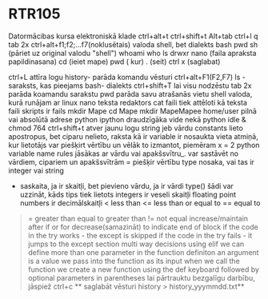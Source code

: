 # RTR105
Datormācibas kursa elektroniskā klade
ctrl+alt+t
ctrl+shift+t
Alt+tab
ctrl+l
q
tab 2x
ctrl+alt+f1;f2;...f7(noklusētais)
valoda shell, bet dialekts bash
pwd
sh (pāriet uz original valodu "shell")
whoami
who
ls
drwxr
nano (faila apraksta papildinasana)
cd (ieiet mape)
pwd ( kur)
. (seit)
ctrl x (saglabat)


ctrl+L attīra logu
history- parāda komandu vēsturi
ctrl+alt+F1(F2,F7)
ls - saraksts, kas pieejams
bash- dialekts
ctrl+shift+T lai visu nodzēstu
tab 2x parāda koamandu sarakstu
pwd parāda savu atrašanās vietu
shell valoda, kurā runājam ar linux
nano teksta redaktors
cat faili tiek attēloti kā teksta faili
skripts ir fails
mkdir Mape
cd Mape
mkdir MapeMapee
home/user pilnā vai absolūtā adrese
python
ipython draudzīgāka vide nekā python
idle &
chmod 764
ctrl+shift+t atver jaunu logu
string jeb vārdu constants lieto apostropus, bet ciparu nelieto, raksta kā ir
variable ir nosaukta vieta atmiņā, kur lietotājs var piešķirt vērtību un vēlāk to izmantot, piemēram x = 2
python variable name rules jāsākas ar vārdu vai apakšsvītru_. var sastāvēt no vārdiem, cipariem un apakšsvītrām
= piešķir vērtību
type nosaka, vai tas ir integer vai string
+ saskaita, ja ir skaitļi, bet pievieno vārdu, ja ir vārdi
type() šādi var uzzināt, kāds tips tiek lietots
integers ir veseli skaitļi
floating point numbers ir decimālskaitļi
< less than
<= less than or equal to
== equal to
>= greater than equal to
> greater than
!= not equal
increase/maintain after if or for
decrease(samazināt) to indicate end of block
if the code in the try works - the except is skipped
if the code in the try fails - it jumps to the except section
multi way decisions using elif
we can define more than one parameter in the function definiton
an argument is a value we pass into the function as its input when we call the function
we create a new function using the def keyboard followed by optional parameters in parentheses
lai pārtrauktu bezgalīgu darbību, jāspiež ctrl+c
** saglabāt vēsturi history > history_yyymmdd.txt**

